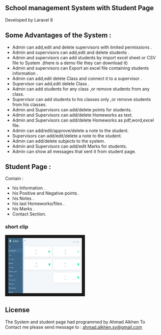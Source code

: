 ## School management System with Student Page 

Developed by Laravel 8 

## Some Advantages of the System : 
- Admin can add,edit and delete supervisors with limited permissions .
- Admin and supervisors can add,edit and delete students .
- Admin and supervisors can add students by import excel sheet or CSV file to System .(there is a demo file they can download it)
- Admin and supervisors can Export an excel file containing students information .
- Admin can add,edit delete Class and connect it to a supervisor .
- Supervisor can add,edit delete Class .
- Admin can add students for any class ,or remove students from any class.
- Supervisor can add students to his classes only ,or remove students from his classes.
- Admin and Supervisors can add/delete points for students.
- Admin and Supervisors can add/delete Homeworks as text.
- Admin and Supervisors can add/delete Homeworks as pdf,word,excel file.
- Admin can add/edit/approve/delete a note to the student.
- Supervisors can add/edit/delete a note to the student.
- Admin can add/delete subjects to the system.
- Admin and Supervisors can add/edit Marks for students.
- Admin can show all messages that sent it from student page.

## Student Page : 

Contain : 

- his Information .
- his Positive and Negative points .
- his Notes .
- his last Homeworks/files .
- his Marks .
- Contact Section.

### short clip

<a href="http://www.youtube.com/watch?feature=player_embedded&v=liJVSwOiiwg
" target="_blank"><img src="https://github.com/Ahmad-Alkhen/AlForqanSchool/blob/main/demo.png" 
alt="AlForqan School" width="240" height="180" border="10" /></a>


## License

The System and student page had programmed by Ahmad Alkhen
To Contact me please send message to :  ahmad.alkhen.sy@gmail.com
